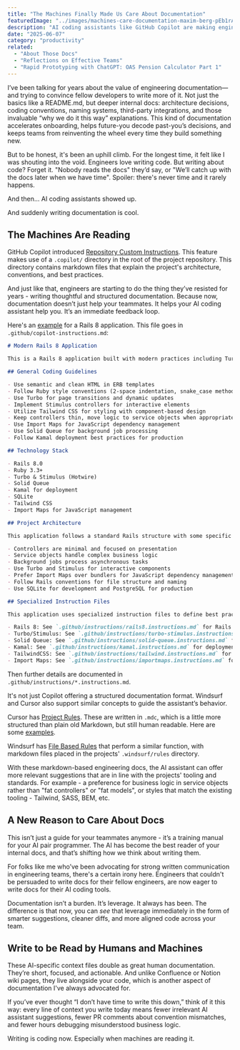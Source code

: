 ```yaml
---
title: "The Machines Finally Made Us Care About Documentation"
featuredImage: "../images/machines-care-documentation-maxim-berg-pEb1rA-fElU-unsplash.jpg"
description: "AI coding assistants like GitHub Copilot are making engineers care about documentation again — not for their teammates, but to train the machines."
date: "2025-06-07"
category: "productivity"
related:
  - "About Those Docs"
  - "Reflections on Effective Teams"
  - "Rapid Prototyping with ChatGPT: OAS Pension Calculator Part 1"
---
```


I’ve been talking for years about the value of engineering documentation—and trying to convince fellow developers to write more of it. Not just the basics like a README.md, but deeper internal docs: architecture decisions, coding conventions, naming systems, third-party integrations, and those invaluable “why we do it this way” explanations. This kind of documentation accelerates onboarding, helps future-you decode past-you’s decisions, and keeps teams from reinventing the wheel every time they build something new.

But to be honest, it's been an uphill climb. For the longest time, it felt like I was shouting into the void. Engineers love writing code. But writing about code? Forget it. "Nobody reads the docs" they’d say, or "We’ll catch up with the docs later when we have time". Spoiler: there's never time and it rarely happens.

And then... AI coding assistants showed up.

And suddenly writing documentation is cool.

## The Machines Are Reading

GitHub Copilot introduced [Repository Custom Instructions](https://docs.github.com/en/copilot/customizing-copilot/adding-repository-custom-instructions-for-github-copilot?tool=vscode).  This feature makes use of a `.copilot/` directory in the root of the project repository. This directory contains markdown files that explain the project's architecture, conventions, and best practices.

And just like that, engineers are starting to do the thing they’ve resisted for years - writing thoughtful and structured documentation. Because now, documentation doesn’t just help your teammates. It helps your AI coding assistant help you. It’s an immediate feedback loop.

Here's an [example](https://github.com/Duartemartins/rails_copilot_instructions/blob/master/.github/copilot-instructions.md) for a Rails 8 application. This file goes in `.github/copilot-instructions.md`:

```markdown
# Modern Rails 8 Application

This is a Rails 8 application built with modern practices including Turbo, Stimulus, and Solid Queue. Follow these guidelines for all code generation:

## General Coding Guidelines

- Use semantic and clean HTML in ERB templates
- Follow Ruby style conventions (2-space indentation, snake_case methods)
- Use Turbo for page transitions and dynamic updates
- Implement Stimulus controllers for interactive elements
- Utilize Tailwind CSS for styling with component-based design
- Keep controllers thin, move logic to service objects when appropriate
- Use Import Maps for JavaScript dependency management
- Use Solid Queue for background job processing
- Follow Kamal deployment best practices for production

## Technology Stack

- Rails 8.0
- Ruby 3.3+
- Turbo & Stimulus (Hotwire)
- Solid Queue
- Kamal for deployment
- SQLite
- Tailwind CSS
- Import Maps for JavaScript management

## Project Architecture

This application follows a standard Rails structure with some specific organization:

- Controllers are minimal and focused on presentation
- Service objects handle complex business logic
- Background jobs process asynchronous tasks
- Use Turbo and Stimulus for interactive components
- Prefer Import Maps over bundlers for JavaScript dependency management
- Follow Rails conventions for file structure and naming
- Use SQLite for development and PostgreSQL for production

## Specialized Instruction Files

This application uses specialized instruction files to define best practices for specific areas:

- Rails 8: See `.github/instructions/rails8.instructions.md` for Rails 8 conventions
- Turbo/Stimulus: See `.github/instructions/turbo-stimulus.instructions.md` for Hotwire patterns
- Solid Queue: See `.github/instructions/solid-queue.instructions.md` for background job processing
- Kamal: See `.github/instructions/kamal.instructions.md` for deployment configuration
- TailwindCSS: See `.github/instructions/tailwind.instructions.md` for styling guidelines
- Import Maps: See `.github/instructions/importmaps.instructions.md` for JS dependency management
```

Then further details are documented in `.github/instructions/*.instructions.md`.

It's not just Copilot offering a structured documentation format. Windsurf and Cursor also support similar concepts to guide the assistant’s behavior.

Cursor has [Project Rules](https://docs.cursor.com/context/rules). These are written in `.mdc`, which is a little more structured than plain old Markdown, but still human readable. Here are some [examples](https://github.com/diegomarino/awesomic-cursor-rules/tree/main).

Windsurf has [File Based Rules](https://windsurf.com/blog/windsurf-wave-8-cascade-customization-features) that perform a similar function, with markdown files placed in the projects' `.windsurf/rules` directory.

With these markdown-based engineering docs, the AI assistant can offer more relevant suggestions that are in line with the projects' tooling and standards. For example - a preference for business logic in service objects rather than "fat controllers" or "fat models", or styles that match the existing tooling - Tailwind, SASS, BEM, etc.

## A New Reason to Care About Docs

This isn’t just a guide for your teammates anymore - it’s a training manual for your AI pair programmer. The AI has become the best reader of your internal docs, and that’s shifting how we think about writing them.

For folks like me who’ve been advocating for strong written communication in engineering teams, there's a certain irony here. Engineers that couldn't be persuaded to write docs for their fellow engineers, are now eager to write docs for their AI coding tools.

Documentation isn’t a burden. It’s leverage. It always has been. The difference is that now, you can *see* that leverage immediately in the form of smarter suggestions, cleaner diffs, and more aligned code across your team.

## Write to be Read by Humans and Machines

These AI-specific context files double as great human documentation. They’re short, focused, and actionable. And unlike Confluence or Notion wiki pages, they live alongside your code, which is another aspect of documentation I've always advocated for.

If you’ve ever thought “I don’t have time to write this down,” think of it this way: every line of context you write today means fewer irrelevant AI assistant suggestions, fewer PR comments about convention mismatches, and fewer hours debugging misunderstood business logic.

Writing is coding now. Especially when machines are reading it.
